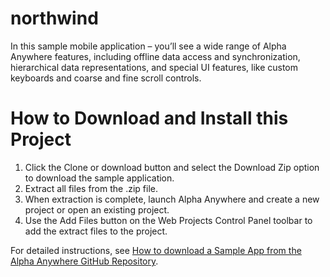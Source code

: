 # northwind
In this sample mobile application – you’ll see a wide range of Alpha Anywhere features, including offline data access and synchronization, hierarchical data representations, and special UI features, like custom keyboards and coarse and fine scroll controls.
  
# How to Download and Install this Project
1. Click the Clone or download button and select the Download Zip option to download the sample application.
2. Extract all files from the .zip file.
3. When extraction is complete, launch Alpha Anywhere and create a new project or open an existing project.
4. Use the Add Files button on the Web Projects Control Panel toolbar to add the extract files to the project.

For detailed instructions, see [How to download a Sample App from the Alpha Anywhere GitHub Repository](https://www.alphasoftware.com/documentation/index?search=how%20to%20download%20a%20sample%20app%20from%20the%20alpha%20anywhere%20github%20repository).
